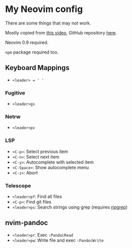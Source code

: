 # My Neovim config

There are some things that may not work.

Mostly copied from [this video](https://www.youtube.com/watch?v=w7i4amO_zaE), GitHub repository [here](https://github.com/ThePrimeagen/init.lua).

Neovim 0.9 required.

`npm` package required too.

## Keyboard Mappings
- `<leader> = ' '`

### Fugitive
- `<leader>gs`

### Netrw
- `<leader>pv`

### LSP
- `<C-p>`: Select previous item
- `<C-n>`: Select next item
- `<C-y>`: Autocomplete with selected item
- `<C-Space>`: Show autocomplete menu
- `<C-z>`: Abort

### Telescope
- `<leader>pf`: Find all files
- `<C-p>`: Find git files
- `<leader>ps`: Search strings using grep (requires [ripgrep](https://github.com/BurntSushi/ripgrep))

## nvim-pandoc
- `<leader>pr`: Exec `:PandocRead`
- `<leader>pw`: Write file and exec `:PandocWrite`
